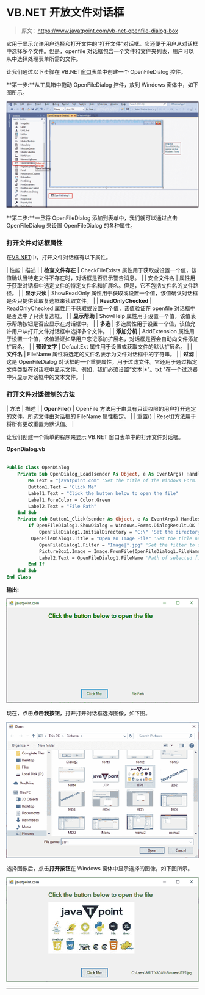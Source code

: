 # VB.NET 开放文件对话框

> 原文：<https://www.javatpoint.com/vb-net-openfile-dialog-box>

它用于显示允许用户选择和打开文件的“打开文件”对话框。它还便于用户从对话框中选择多个文件。但是，openfile 对话框包含一个文件和文件夹列表，用户可以从中选择处理表单所需的文件。

让我们通过以下步骤在 VB.NET[窗口](https://www.javatpoint.com/windows)表单中创建一个 OpenFileDialog 控件。

**第一步:**从工具箱中拖动 OpenFileDialog 控件，放到 Windows 窗体中，如下图所示。

![VB.NET OpenFile Dialog Box](img/3afb303339d3d5464d08b6fcc24e4fb2.png)

**第二步:**一旦将 OpenFileDialog 添加到表单中，我们就可以通过点击 OpenFileDialog 来设置 OpenFileDialog 的各种属性。

### 打开文件对话框属性

在[VB.NET](https://www.javatpoint.com/vb-net)中，打开文件对话框有以下属性。

| 性能 | 描述 |
| **检查文件存在** | CheckFileExists 属性用于获取或设置一个值，该值确认当特定文件不存在时，对话框是否显示警告消息。 |
| 安全文件名 | 属性用于获取对话框中选定文件的特定文件名和扩展名。但是，它不包括文件名的文件路径。 |
| **显示只读** | ShowReadOnly 属性用于获取或设置一个值，该值确认对话框是否只提供读取复选框来读取文件。 |
| **ReadOnlyChecked** | ReadOnlyChecked 属性用于获取或设置一个值，该值验证在 openfile 对话框中是否选中了只读复选框。 |
| **显示帮助** | ShowHelp 属性用于设置一个值，该值表示帮助按钮是否应显示在对话框中。 |
| **多选** | 多选属性用于设置一个值，该值允许用户从打开文件对话框中选择多个文件。 |
| **添加分机** | AddExtension 属性用于设置一个值，该值验证如果用户忘记添加扩展名，对话框是否会自动向文件添加扩展名。 |
| **预设文字** | DefaultExt 属性用于设置或获取文件的默认扩展名。 |
| **文件名** | FileName 属性将选定的文件名表示为文件对话框中的字符串。 |
| **过滤** | 这是 OpenFileDialog 对话框的一个重要属性，用于过滤文件。它还用于通过指定文件类型在对话框中显示文件。例如，我们必须设置“文本&#124;*”。txt "在一个过滤器中只显示对话框中的文本文件。 |

### 打开文件对话控制的方法

| 方法 | 描述 |
| **OpenFile()** | OpenFile 方法用于由具有只读权限的用户打开选定的文件。所选文件由对话框的 FileName 属性指定。 |
| 重置() | Reset()方法用于将所有更改重置为默认值。 |

让我们创建一个简单的程序来显示 VB.NET 窗口表单中的打开文件对话框。

**OpenDialog.vb**

```vb

Public Class OpenDialog
    Private Sub OpenDialog_Load(sender As Object, e As EventArgs) Handles MyBase.Load
        Me.Text = "javatpoint.com" 'Set the title of the Windows Form.
        Button1.Text = "Click Me"
        Label1.Text = "Click the button below to open the file"
        Label1.ForeColor = Color.Green
        Label2.Text = "File Path"
    End Sub
    Private Sub Button1_Click(sender As Object, e As EventArgs) Handles Button1.Click
        If OpenFileDialog1.ShowDialog = Windows.Forms.DialogResult.OK Then
            OpenFileDialog1.InitialDirectory = "C:\" 'Set the directory name
         OpenFileDialog1.Title = "Open an Image File" 'Set the title name of the OpenDialog Box
            OpenFileDialog1.Filter = "Image|*.jpg" 'Set the filter to display only image.
            PictureBox1.Image = Image.FromFile(OpenFileDialog1.FileName)
            Label2.Text = OpenFileDialog1.FileName 'Path of selected file
        End If
    End Sub
End Class

```

**输出:**

![VB.NET OpenFile Dialog Box](img/001bf441fd7bf79f10b832126f12b723.png)

现在，点击**点击我按钮**，打开打开对话框选择图像，如下图。

![VB.NET OpenFile Dialog Box](img/efaffd29d8a3118fc5c2d503bf9318c4.png)

选择图像后，点击**打开按钮**在 Windows 窗体中显示选择的图像，如下图所示。

![VB.NET OpenFile Dialog Box](img/8882adf731d642b30520f2b8a5662dbb.png)

* * *